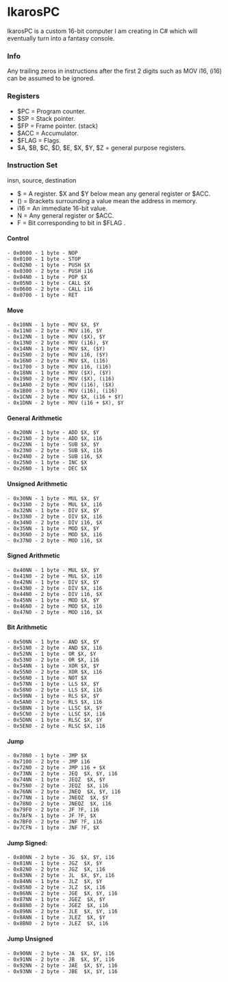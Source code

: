 # IkarosPC
IkarosPC is a custom 16-bit computer I am creating in C# which will eventually turn into a fantasy console. 

### Info
Any trailing zeros in instructions after the first 2 digits such as MOV i16, (i16) can be assumed to be ignored.

### Registers
- $PC = Program counter.
- $SP = Stack pointer.
- $FP = Frame pointer. (stack)
- $ACC = Accumulator.
- $FLAG = Flags.
- $A, $B, $C, $D, $E, $X, $Y, $Z = general purpose registers.

### Instruction Set
insn, source, destination
- $ = A register. $X and $Y below mean any general register or $ACC.
- () = Brackets surrounding a value mean the address in memory.
- i16 = An immediate 16-bit value.
- N = Any general register or $ACC.
- F = Bit corresponding to bit in $FLAG .
#### Control
	- 0x0000 - 1 byte - NOP
	- 0x0100 - 1 byte - STOP
	- 0x02N0 - 1 byte - PUSH $X
	- 0x0300 - 2 byte - PUSH i16
	- 0x04N0 - 1 byte - POP $X
	- 0x05N0 - 1 byte - CALL $X
	- 0x0600 - 2 byte - CALL i16
	- 0x0700 - 1 byte - RET
#### Move
	- 0x10NN - 1 byte - MOV $X, $Y
	- 0x11N0 - 2 byte - MOV i16, $Y
	- 0x12NN - 1 byte - MOV ($X), $Y
	- 0x13N0 - 2 byte - MOV (i16), $Y
	- 0x14NN - 1 byte - MOV $X, ($Y)
	- 0x15N0 - 2 byte - MOV i16, ($Y)
	- 0x16N0 - 2 byte - MOV $X, (i16)
	- 0x1700 - 3 byte - MOV i16, (i16)
	- 0x18NN - 1 byte - MOV ($X), ($Y)
	- 0x19N0 - 2 byte - MOV ($X), (i16)
	- 0x1AN0 - 2 byte - MOV (i16), ($X)
	- 0x1B00 - 3 byte - MOV (i16), (i16)
	- 0x1CNN - 2 byte - MOV $X, (i16 + $Y)
	- 0x1DNN - 2 byte - MOV (i16 + $X), $Y
#### General Arithmetic
	- 0x20NN - 1 byte - ADD $X, $Y
	- 0x21N0 - 2 byte - ADD $X, i16
	- 0x22NN - 1 byte - SUB $X, $Y
	- 0x23N0 - 2 byte - SUB $X, i16
	- 0x24N0 - 2 byte - SUB i16, $X
	- 0x25N0 - 1 byte - INC $X
	- 0x26N0 - 1 byte - DEC $X
#### Unsigned Arithmetic
	- 0x30NN - 1 byte - MUL $X, $Y
	- 0x31N0 - 2 byte - MUL $X, i16
	- 0x32NN - 1 byte - DIV $X, $Y
	- 0x33N0 - 2 byte - DIV $X, i16
	- 0x34N0 - 2 byte - DIV i16, $X
	- 0x35NN - 1 byte - MOD $X, $Y
	- 0x36N0 - 2 byte - MOD $X, i16
	- 0x37N0 - 2 byte - MOD i16, $X
#### Signed Arithmetic
	- 0x40NN - 1 byte - MUL $X, $Y
	- 0x41N0 - 2 byte - MUL $X, i16
	- 0x42NN - 1 byte - DIV $X, $Y
	- 0x43N0 - 2 byte - DIV $X, i16
	- 0x44N0 - 2 byte - DIV i16, $X
	- 0x45NN - 1 byte - MOD $X, $Y
	- 0x46N0 - 2 byte - MOD $X, i16
	- 0x47N0 - 2 byte - MOD i16, $X
#### Bit Arithmetic
	- 0x50NN - 1 byte - AND $X, $Y
	- 0x51N0 - 2 byte - AND $X, i16
	- 0x52NN - 1 byte - OR $X, $Y
	- 0x53N0 - 2 byte - OR $X, i16
	- 0x54NN - 1 byte - XOR $X, $Y
	- 0x55N0 - 2 byte - XOR $X, i16
	- 0x56N0 - 1 byte - NOT $X
	- 0x57NN - 1 byte - LLS $X, $Y
	- 0x58N0 - 2 byte - LLS $X, i16
	- 0x59NN - 1 byte - RLS $X, $Y
	- 0x5AN0 - 2 byte - RLS $X, i16
	- 0x5BNN - 1 byte - LLSC $X, $Y
	- 0x5CN0 - 2 byte - LLSC $X, i16
	- 0x5DNN - 1 byte - RLSC $X, $Y
	- 0x5EN0 - 2 byte - RLSC $X, i16
#### Jump
	- 0x70N0 - 1 byte - JMP $X
	- 0x7100 - 2 byte - JMP i16
	- 0x72N0 - 2 byte - JMP i16 + $X
	- 0x73NN - 2 byte - JEQ  $X, $Y, i16
	- 0x74NN - 1 byte - JEQZ  $X, $Y
	- 0x75N0 - 2 byte - JEQZ  $X, i16
	- 0x76NN - 2 byte - JNEQ  $X, $Y, i16
	- 0x77NN - 1 byte - JNEQZ  $X, $Y
	- 0x78N0 - 2 byte - JNEQZ  $X, i16
	- 0x79F0 - 2 byte - JF ?F, i16
	- 0x7AFN - 1 byte - JF ?F, $X
	- 0x7BF0 - 2 byte - JNF ?F, i16
	- 0x7CFN - 1 byte - JNF ?F, $X
#### Jump Signed:
	- 0x80NN - 2 byte - JG  $X, $Y, i16
	- 0x81NN - 1 byte - JGZ  $X, $Y
	- 0x82N0 - 2 byte - JGZ  $X, i16
	- 0x83NN - 2 byte - JL  $X, $Y, i16
	- 0x84NN - 1 byte - JLZ  $X, $Y
	- 0x85N0 - 2 byte - JLZ  $X, i16
	- 0x86NN - 2 byte - JGE  $X, $Y, i16
	- 0x87NN - 1 byte - JGEZ  $X, $Y
	- 0x88N0 - 2 byte - JGEZ  $X, i16
	- 0x89NN - 2 byte - JLE  $X, $Y, i16
	- 0x8ANN - 1 byte - JLEZ  $X, $Y
	- 0x8BN0 - 2 byte - JLEZ  $X, i16
#### Jump Unsigned
	- 0x90NN - 2 byte - JA  $X, $Y, i16
	- 0x91NN - 2 byte - JB  $X, $Y, i16
	- 0x92NN - 2 byte - JAE  $X, $Y, i16
	- 0x93NN - 2 byte - JBE  $X, $Y, i16
